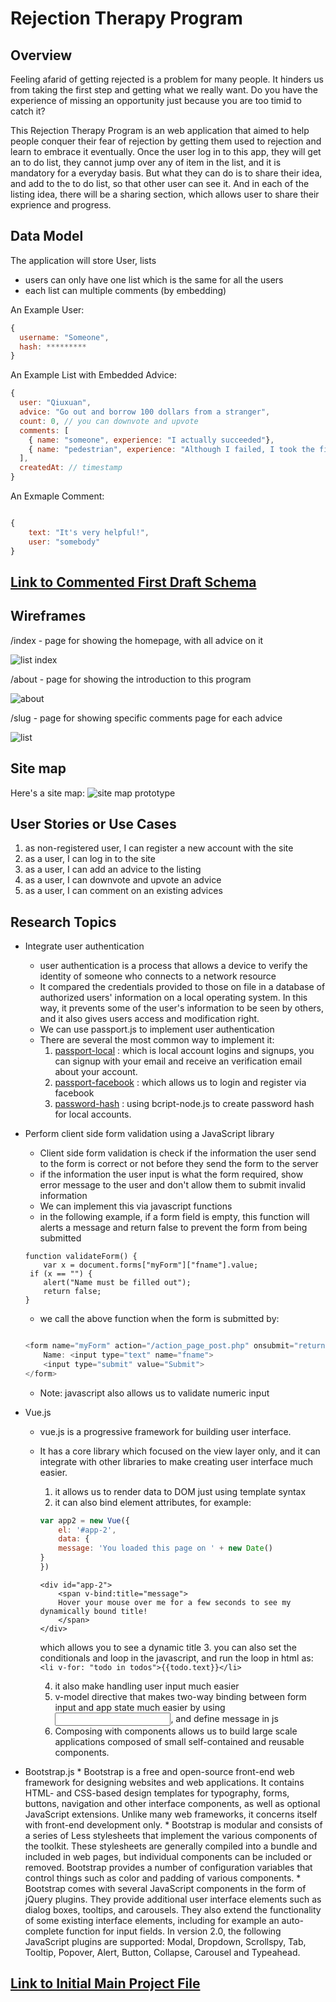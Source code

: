 # Rejection Therapy Program

## Overview

Feeling afarid of getting rejected is a problem for many people. It hinders us from taking the first step and getting what we really want. Do you have the experience of missing an opportunity just because you are too timid to catch it?

This Rejection Therapy Program is an web application that aimed to help people conquer their fear of rejection by getting them used to rejection and learn to embrace it eventually. Once the user log in to this app, they will get an to do list, they cannot jump over any of item in the list, and it is mandatory for a everyday basis. But what they can do is to share their idea, and add to the to do list, so that other user can see it. And in each of the listing idea, there will be a sharing section, which allows user to share their exprience and progress.




## Data Model

The application will store User, lists

* users can only have one list which is the same for all the users
* each list can multiple comments (by embedding)


An Example User:

```javascript
{
  username: "Someone",
  hash: *********
}

```

An Example List with Embedded Advice:

```javascript
{
  user: "Qiuxuan",
  advice: "Go out and borrow 100 dollars from a stranger",
  count: 0, // you can downvote and upvote
  comments: [
    { name: "someone", experience: "I actually succeeded"},
    { name: "pedestrian", experience: "Although I failed, I took the first step at least"}
  ],
  createdAt: // timestamp
}
```
An Exmaple Comment:

``` javascript

{
	text: "It's very helpful!",
	user: "somebody"
}
```


## [Link to Commented First Draft Schema](db.js) 



## Wireframes


/index - page for showing the homepage, with all advice on it

![list index](documentation/index.png)

/about - page for showing the introduction to this program

![about](documentation/about.png)

/slug - page for showing specific comments page for each advice

![list](documentation/comments.png)

## Site map


Here's a site map:
![site map prototype](documentation/sitemap.png)

## User Stories or Use Cases

1. as non-registered user, I can register a new account with the site
2. as a user, I can log in to the site
3. as a user, I can add an advice to the listing
4. as a user, I can downvote and upvote an advice
5. as a user, I can comment on an existing advices


## Research Topics



* Integrate user authentication
	* user authentication is a process  that allows a device to verify the identity of someone who connects to a network resource
	* It compared the credentials provided  to those on file in a database of authorized users' information on a local operating system. In this way, it prevents some of the user's information to be seen by others, and it also gives users access and modification right.
	* We can use passport.js to implement user authentication
	* There are several the most common way to implement it:
		1. [passport-local](https://github.com/jaredhanson/passport-local) : which is local account logins and signups, you can signup with your email and receive an verification email about your account. 
		2. [passport-facebook](https://github.com/jaredhanson/passport-facebook) : which allows us to login and register via facebook
		3. [password-hash](https://github.com/shaneGirish/bcrypt-nodejs) : using bcript-node.js to create password hash for local accounts.
		
* Perform client side form validation using a JavaScript library
    * Client side form validation is check if the information the user send to the form is correct or not before they send the form to the server
    * if the information the user input is what the form required, show error message to the user and don't allow them to submit invalid information
    * We can implement this via javascript functions
    * in the following example, if a form field is empty, this function will alerts a message and return false to prevent the form from being submitted
   	``` javascripy
   	function validateForm() {
    	var x = document.forms["myForm"]["fname"].value;
   	 if (x == "") {
        alert("Name must be filled out");
        return false;
    }

   	```
   	* we call the above function when the form is submitted by:
   	``` javascript

   	<form name="myForm" action="/action_page_post.php" onsubmit="return validateForm()" method="post">
		Name: <input type="text" name="fname">
		<input type="submit" value="Submit">
	</form>


   	```

   	* Note: javascript also allows us to validate numeric input
 * Vue.js
 	* vue.js is a progressive framework for building user interface. 
 	* It has a core library which focused on the view layer only, and it can integrate with other libraries to make creating user interface much easier. 
 		1. it allows us to render data to DOM just using template syntax
 		2. it can also bind element attributes, for example:
 		``` javascript
 		var app2 = new Vue({
 			el: '#app-2',
  			data: {
    		message: 'You loaded this page on ' + new Date()
  		}
		})
 		```
 		```
 		<div id="app-2">
  			<span v-bind:title="message">
    		Hover your mouse over me for a few seconds to see my dynamically bound title!
  			</span>
		</div>
 		```	
 		which allows you to see a dynamic title
 		3. you can also set the conditionals and loop in the javascript, and run the loop in html as:
 		``` <li v-for: "todo in todos">{{todo.text}}</li> ```

 		4. it also make handling user input much easier
 		5. v-model directive that makes two-way binding between form input and app state much easier by using <input v-model="message">, and define message in js
 		6. Composing with components allows us to build large scale applications composed of small self-contained and reusable components.
		
	
* Bootstrap.js
	  * Bootstrap is a free and open-source front-end web framework for designing websites and web applications. It contains HTML- and CSS-based design templates for typography, forms, buttons, navigation and other interface components, as well as optional JavaScript extensions. Unlike many web frameworks, it concerns itself with front-end development only.
	  * Bootstrap is modular and consists of a series of Less stylesheets that implement the various components of the toolkit. These stylesheets are generally compiled into a bundle and included in web pages, but individual components can be included or removed. Bootstrap provides a number of configuration variables that control things such as color and padding of various components.
	  * Bootstrap comes with several JavaScript components in the form of jQuery plugins. They provide additional user interface elements such as dialog boxes, tooltips, and carousels. They also extend the functionality of some existing interface elements, including for example an auto-complete function for input fields. In version 2.0, the following JavaScript plugins are supported: Modal, Dropdown, Scrollspy, Tab, Tooltip, Popover, Alert, Button, Collapse, Carousel and Typeahead.





## [Link to Initial Main Project File](app.js) 


